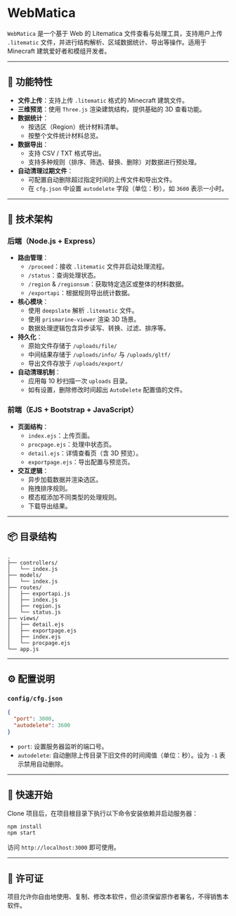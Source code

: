 # WebMatica

`WebMatica` 是一个基于 Web 的 Litematica 文件查看与处理工具，支持用户上传 `.litematic` 文件，并进行结构解析、区域数据统计、导出等操作。适用于 Minecraft 建筑爱好者和模组开发者。

---

## 📌 功能特性

- **文件上传**：支持上传 `.litematic` 格式的 Minecraft 建筑文件。
- **三维预览**：使用 `Three.js` 渲染建筑结构，提供基础的 3D 查看功能。
- **数据统计**：
  - 按选区（Region）统计材料清单。
  - 按整个文件统计材料总览。
- **数据导出**：
  - 支持 CSV / TXT 格式导出。
  - 支持多种规则（排序、筛选、替换、删除）对数据进行预处理。
- **自动清理过期文件**：
  - 可配置自动删除超过指定时间的上传文件和导出文件。
  - 在 `cfg.json` 中设置 `autodelete` 字段（单位：秒），如 `3600` 表示一小时。

---

## 🧩 技术架构

### 后端（Node.js + Express）
- **路由管理**：
  - `/proceed`：接收 `.litematic` 文件并启动处理流程。
  - `/status`：查询处理状态。
  - `/region` & `/regionsum`：获取特定选区或整体的材料数据。
  - `/exportapi`：根据规则导出统计数据。
- **核心模块**：
  - 使用 `deepslate` 解析 `.litematic` 文件。
  - 使用 `prismarine-viewer` 渲染 3D 场景。
  - 数据处理逻辑包含异步读写、转换、过滤、排序等。
- **持久化**：
  - 原始文件存储于 `/uploads/file/`
  - 中间结果存储于 `/uploads/info/` 与 `/uploads/gltf/`
  - 导出文件存放于 `/uploads/export/`
- **自动清理机制**：
  - 应用每 10 秒扫描一次 `uploads` 目录。
  - 如有设置，删除修改时间超出 `AutoDelete` 配置值的文件。

### 前端（EJS + Bootstrap + JavaScript）
- **页面结构**：
  - `index.ejs`：上传页面。
  - `procpage.ejs`：处理中状态页。
  - `detail.ejs`：详情查看页（含 3D 预览）。
  - `exportpage.ejs`：导出配置与预览页。
- **交互逻辑**：
  - 异步加载数据并渲染选区。
  - 拖拽排序规则。
  - 模态框添加不同类型的处理规则。
  - 下载导出结果。

---

## 📦 目录结构

```
.
├── controllers/
│   └── index.js
├── models/
│   └── index.js
├── routes/
│   ├── exportapi.js
│   ├── index.js
│   ├── region.js
│   └── status.js
├── views/
│   ├── detail.ejs
│   ├── exportpage.ejs
│   ├── index.ejs
│   └── procpage.ejs
└── app.js
```

---

## ⚙️ 配置说明

### `config/cfg.json`

```json
{
  "port": 3000,
  "autodelete": 3600
}
```

- `port`: 设置服务器监听的端口号。
- `autodelete`: 自动删除上传目录下旧文件的时间阈值（单位：秒）。设为 `-1` 表示禁用自动删除。

---

## 🚀 快速开始

Clone 项目后，在项目根目录下执行以下命令安装依赖并启动服务器：

```bash
npm install
npm start
```

访问 `http://localhost:3000` 即可使用。

---

## 📝 许可证

项目允许你自由地使用、复制、修改本软件，但必须保留原作者署名，不得销售本软件。